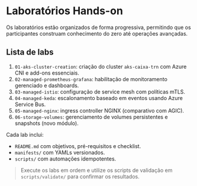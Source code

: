 # Laboratórios Hands-on

Os laboratórios estão organizados de forma progressiva, permitindo que os participantes construam conhecimento do zero até operações avançadas.

## Lista de labs
1. `01-aks-cluster-creation`: criação do cluster `aks-caixa-trn` com Azure CNI e add-ons essenciais.
2. `02-managed-prometheus-grafana`: habilitação de monitoramento gerenciado e dashboards.
3. `03-managed-istio`: configuração de service mesh com políticas mTLS.
4. `04-managed-keda`: escalonamento baseado em eventos usando Azure Service Bus.
5. `05-managed-nginx`: ingress controller NGINX (comparativo com AGIC).
6. `06-storage-volumes`: gerenciamento de volumes persistentes e snapshots (novo módulo).

Cada lab inclui:
- `README.md` com objetivos, pré-requisitos e checklist.
- `manifests/` com YAMLs versionados.
- `scripts/` com automações idempotentes.

> Execute os labs em ordem e utilize os scripts de validação em `scripts/validate/` para confirmar os resultados.
